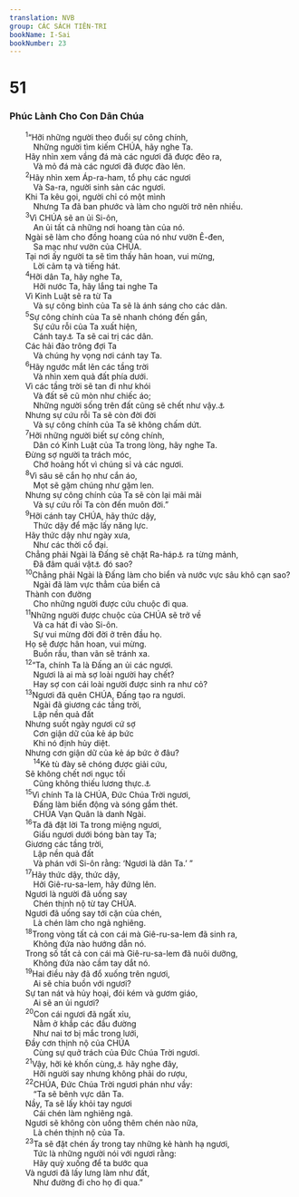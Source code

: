 ```yaml
---
translation: NVB
group: CÁC SÁCH TIÊN-TRI
bookName: I-Sai 
bookNumber: 23
---
```


<div class="title"><h1>51</h1><h3>Phúc Lành Cho Con Dân Chúa </h3></div>
<span class="verse es_51_1">  <sup>1</sup>“Hỡi những người theo đuổi sự công chính, <br/>   Những người tìm kiếm CHÚA, hãy nghe Ta. <br/>  Hãy nhìn xem vầng đá mà các ngươi đã được đẽo ra, <br/>   Và mỏ đá mà các ngươi đã được đào lên. <br/></span>
<span class="verse es_51_2">  <sup>2</sup>Hãy nhìn xem Áp-ra-ham, tổ phụ các ngươi <br/>   Và Sa-ra, người sinh sản các ngươi. <br/>  Khi Ta kêu gọi, người chỉ có một mình <br/>   Nhưng Ta đã ban phước và làm cho người trở nên nhiều. <br/></span>
<span class="verse es_51_3">  <sup>3</sup>Vì CHÚA sẽ an ủi Si-ôn, <br/>   An ủi tất cả những nơi hoang tàn của nó. <br/>  Ngài sẽ làm cho đồng hoang của nó như vườn Ê-đen, <br/>   Sa mạc như vườn của CHÚA. <br/>  Tại nơi ấy người ta sẽ tìm thấy hân hoan, vui mừng, <br/>   Lời cảm tạ và tiếng hát. <br/></span>
<span class="verse es_51_4">  <sup>4</sup>Hỡi dân Ta, hãy nghe Ta, <br/>   Hỡi nước Ta, hãy lắng tai nghe Ta <br/>  Vì Kinh Luật sẽ ra từ Ta <br/>   Và sự công bình của Ta sẽ là ánh sáng cho các dân. <br/></span>
<span class="verse es_51_5">  <sup>5</sup>Sự công chính của Ta sẽ nhanh chóng đến gần, <br/>   Sự cứu rỗi của Ta xuất hiện, <br/>   Cánh tay<a data-toggle="tooltip" data-placement="bottom" title="Nt: các cánh tay">⚓</a> Ta sẽ cai trị các dân. <br/>  Các hải đảo trông đợi Ta <br/>   Và chúng hy vọng nơi cánh tay Ta. <br/></span>
<span class="verse es_51_6">  <sup>6</sup>Hãy ngước mắt lên các tầng trời <br/>   Và nhìn xem quả đất phía dưới. <br/>  Vì các tầng trời sẽ tan đi như khói <br/>   Và đất sẽ cũ mòn như chiếc áo; <br/>   Những người sống trên đất cũng sẽ chết như vậy.<a data-toggle="tooltip" data-placement="bottom" title="Văn bản cổ Qumran: châu chấu">⚓</a><br/>  Nhưng sự cứu rỗi Ta sẽ còn đời đời <br/>   Và sự công chính của Ta sẽ không chấm dứt. <br/></span>
<span class="verse es_51_7">  <sup>7</sup>Hỡi những người biết sự công chính, <br/>   Dân có Kinh Luật của Ta trong lòng, hãy nghe Ta. <br/>  Đừng sợ người ta trách móc, <br/>   Chớ hoảng hốt vì chúng sỉ vả các ngươi. <br/></span>
<span class="verse es_51_8">  <sup>8</sup>Vì sâu sẽ cắn họ như cắn áo, <br/>   Mọt sẽ gặm chúng như gặm len. <br/>  Nhưng sự công chính của Ta sẽ còn lại mãi mãi <br/>   Và sự cứu rỗi Ta còn đến muôn đời.” <br/></span>
<span class="verse es_51_9">  <sup>9</sup>Hỡi cánh tay CHÚA, hãy thức dậy, <br/>   Thức dậy để mặc lấy năng lực. <br/>  Hãy thức dậy như ngày xưa, <br/>   Như các thời cổ đại. <br/>  Chẳng phải Ngài là Đấng sẽ chặt Ra-háp<a data-toggle="tooltip" data-placement="bottom" title="Biểu tượng cho Ai-cập. Xem 30:7">⚓</a> ra từng mảnh, <br/>   Đã đâm quái vật<a data-toggle="tooltip" data-placement="bottom" title="Ctd: con rồng dưới biển">⚓</a> đó sao? <br/></span>
<span class="verse es_51_10">  <sup>10</sup>Chẳng phải Ngài là Đấng làm cho biển và nước vực sâu khô cạn sao? <br/>   Ngài đã làm vực thẳm của biển cả <br/>  Thành con đường <br/>   Cho những người được cứu chuộc đi qua. <br/></span>
<span class="verse es_51_11">  <sup>11</sup>Những người được chuộc của CHÚA sẽ trở về <br/>   Và ca hát đi vào Si-ôn. <br/>   Sự vui mừng đời đời ở trên đầu họ. <br/>  Họ sẽ được hân hoan, vui mừng. <br/>   Buồn rầu, than vãn sẽ tránh xa. <br/></span>
<span class="verse es_51_12">  <sup>12</sup>“Ta, chính Ta là Đấng an ủi các ngươi. <br/>   Ngươi là ai mà sợ loài người hay chết? <br/>   Hay sợ con cái loài người được sinh ra như cỏ? <br/></span>
<span class="verse es_51_13">  <sup>13</sup>Ngươi đã quên CHÚA, Đấng tạo ra ngươi. <br/>   Ngài đã giương các tầng trời, <br/>   Lập nền quả đất <br/>  Nhưng suốt ngày ngươi cứ sợ <br/>   Cơn giận dữ của kẻ áp bức <br/>   Khi nó định hủy diệt. <br/>  Nhưng cơn giận dữ của kẻ áp bức ở đâu? <br/></span>
<span class="verse es_51_14">   <sup>14</sup>Kẻ tù đày sẽ chóng được giải cứu, <br/>  Sẽ không chết nơi ngục tối <br/>   Cũng không thiếu lương thực.<a data-toggle="tooltip" data-placement="bottom" title="Nt: bánh">⚓</a><br/></span>
<span class="verse es_51_15">  <sup>15</sup>Vì chính Ta là CHÚA, Đức Chúa Trời ngươi, <br/>   Đấng làm biển động và sóng gầm thét. <br/>   CHÚA Vạn Quân là danh Ngài. <br/></span>
<span class="verse es_51_16">  <sup>16</sup>Ta đã đặt lời Ta trong miệng ngươi, <br/>   Giấu ngươi dưới bóng bàn tay Ta; <br/>  Giương các tầng trời, <br/>   Lập nền quả đất <br/>   Và phán với Si-ôn rằng: ‘Ngươi là dân Ta.’ ” <br/></span>
<span class="verse es_51_17">  <sup>17</sup>Hãy thức dậy, thức dậy, <br/>   Hởi Giê-ru-sa-lem, hãy đứng lên. <br/>  Ngươi là người đã uống say <br/>   Chén thịnh nộ từ tay CHÚA. <br/>  Ngươi đã uống say tới cặn của chén, <br/>   Là chén làm cho ngả nghiêng. <br/></span>
<span class="verse es_51_18">  <sup>18</sup>Trong vòng tất cả con cái mà Giê-ru-sa-lem đã sinh ra, <br/>   Không đứa nào hướng dẫn nó. <br/>  Trong số tất cả con cái mà Giê-ru-sa-lem đã nuôi dưỡng, <br/>   Không đứa nào cầm tay dắt nó. <br/></span>
<span class="verse es_51_19">  <sup>19</sup>Hai điều này đã đổ xuống trên ngươi, <br/>   Ai sẽ chia buồn với ngươi? <br/>  Sự tan nát và hủy hoại, đói kém và gươm giáo, <br/>   Ai sẽ an ủi ngươi? <br/></span>
<span class="verse es_51_20">  <sup>20</sup>Con cái ngươi đã ngất xỉu, <br/>   Nằm ở khắp các đầu đường <br/>   Như nai tơ bị mắc trong lưới, <br/>  Đầy cơn thịnh nộ của CHÚA<br/>   Cùng sự quở trách của Đức Chúa Trời ngươi. <br/></span>
<span class="verse es_51_21">  <sup>21</sup>Vậy, hỡi kẻ khốn cùng,<a data-toggle="tooltip" data-placement="bottom" title="Ctd: kẻ bị thương tích">⚓</a> hãy nghe đây, <br/>   Hỡi người say nhưng không phải do rượu, <br/></span>
<span class="verse es_51_22">  <sup>22</sup>CHÚA, Đức Chúa Trời ngươi phán như vầy: <br/>   “Ta sẽ bênh vực dân Ta. <br/>  Nầy, Ta sẽ lấy khỏi tay ngươi <br/>   Cái chén làm nghiêng ngả. <br/>  Ngươi sẽ không còn uống thêm chén nào nữa, <br/>   Là chén thịnh nộ của Ta. <br/></span>
<span class="verse es_51_23">  <sup>23</sup>Ta sẽ đặt chén ấy trong tay những kẻ hành hạ ngươi, <br/>   Tức là những người nói với ngươi rằng: <br/>   Hãy quỳ xuống để ta bước qua <br/>  Và ngươi đã lấy lưng làm như đất, <br/>   Như đường đi cho họ đi qua.” <br/></span>
